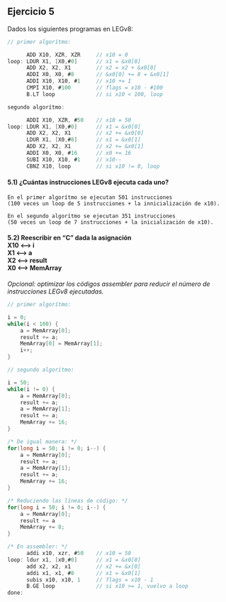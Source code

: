 ## Ejercicio 5

Dados los siguientes programas en LEGv8:
```c
// primer algorítmo:

      ADD X10, XZR, XZR     // x10 = 0
loop: LDUR X1, [X0,#0]      // x1 = &x0[0]
      ADD X2, X2, X1        // x2 = x2 + &x0[0]
      ADDI X0, X0, #8       // &x0[0] += 8 = &x0[1]
      ADDI X10, X10, #1     // x10 += 1
      CMPI X10, #100        // flags = x10 - #100
      B.LT loop             // si x10 < 100, loop
```
```c
segundo algorítmo:

      ADDI X10, XZR, #50    // x10 = 50
loop: LDUR X1, [X0,#0]      // x1 = &x0[0]
      ADD X2, X2, X1        // x2 += &x0[0]
      LDUR X1, [X0,#8]      // x1 = &x0[1]
      ADD X2, X2, X1        // x2 += &x0[1]
      ADDI X0, X0, #16      // x0 += 16
      SUBI X10, X10, #1     // x10--
      CBNZ X10, loop        // si x10 != 0, loop 
```

#### 5.1) ¿Cuántas instrucciones LEGv8 ejecuta cada uno?
```
En el primer algorítmo se ejecutan 501 instrucciones
(100 veces un loop de 5 instrucciones + la innicialización de x10).

En el segundo algorítmo se ejecutan 351 instrucciones
(50 veces un loop de 7 instrucciones + la inicialización de x10).
```

#### 5.2) Reescribir en “C” dada la asignación<br>X10 <--> i<br>X1 <--> a<br>X2 <--> result<br>X0 <--> MemArray<br>
*Opcional: optimizar los códigos assembler para reducir el número de instrucciones LEGv8 ejecutadas.*
```c
// primer algorítmo:

i = 0;
while(i < 100) {
    a = MemArray[0];
    result += a;
    MemArray[0] = MemArray[1];
    i++;
}
```
```c
// segundo algorítmo:

i = 50;
while(i != 0) {
    a = MemArray[0];
    result += a;
    a = MemArray[1];
    result += a;
    MemArray += 16;
}

/* De igual manera: */
for(long i = 50; i != 0; i--) {
    a = MemArray[0];
    result += a;
    a = MemArray[1];
    result += a;
    MemArray += 16;
}

/* Reduciendo las líneas de código: */
for(long i = 50; i != 0; i--) {
    a = MemArray[0];
    result += a
    MemArray += 8;
}

/* En assembler: */
      addi x10, xzr, #50    // x10 = 50
loop: ldur x1, [x0,#0]      // x1 = &x0[0]
      add x2, x2, x1        // x2 += &x[0]
      addi x1, x1, #8       // x1 = &x0[1]
      subis x10, x10, 1     // flags = x10 - 1
      B.GE loop             // si x10 >= 1, vuelvo a loop
done:
```